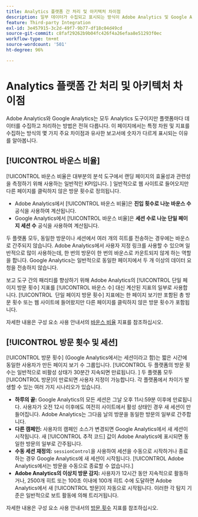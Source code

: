 ```yaml
---
title: Analytics 플랫폼 간 처리 및 아키텍처 차이점
description: 일부 데이터가 수집되고 표시되는 방식이 Adobe Analytics 및 Google Analytics와 같은 플랫폼에 따라 어떻게 다른지 알아보십시오.
feature: Third-party Integration
exl-id: 3e457915-3c2d-49f7-9b77-df18c04d49cd
source-git-commit: c8faf29262b9b04fc426f4a26efaa8e51293f0ec
workflow-type: tm+mt
source-wordcount: '501'
ht-degree: 96%

---
```


# Analytics 플랫폼 간 처리 및 아키텍처 차이점

Adobe Analytics와 Google Analytics는 모두 Analytics 도구이지만 플랫폼마다 데이터를 수집하고 처리하는 방법은 전혀 다릅니다. 이 페이지에서는 특정 차원 및 지표를 수집하는 방식의 몇 가지 주요 차이점과 유사한 보고서에 숫자가 다르게 표시되는 이유를 알아봅니다.

## [!UICONTROL 바운스 비율]

[!UICONTROL 바운스 비율은 대부분의 분석 도구에서 랜딩 페이지의 효율성과 관련성을 측정하기 위해 사용하는 일반적인 KPI입니다. &#x200B;] 일반적으로 웹 사이트로 들어오지만 다른 페이지를 클릭하지 않은 방문 횟수로 정의됩니다.

* Adobe Analytics에서 [!UICONTROL 바운스 비율]은 **진입 횟수로 나눈 바운스 수** 공식을 사용하여 계산됩니다.
* Google Analytics에서 [!UICONTROL 바운스 비율]은 **세션 수로 나눈 단일 페이지 세션 수** 공식을 사용하여 계산됩니다.

두 플랫폼 모두, 동일한 방문이나 세션에서 여러 개의 히트를 전송하는 경우에는 바운스로 간주되지 않습니다. Adobe Analytics에서 사용자 지정 링크를 사용할 수 있으며 일반적으로 많이 사용하는데, 한 번의 방문이 한 번의 바운스로 카운트되지 않게 하는 역할을 합니다. Google Analytics는 일반적으로 동일한 페이지에서 두 개 이상의 데이터 요청을 전송하지 않습니다.

보고 도구 간의 패리티를 향상하기 위해 Adobe Analytics의 [!UICONTROL 단일 페이지 방문 횟수] 지표를 [!UICONTROL 바운스 수] 대신 계산된 지표의 일부로 사용합니다. [!UICONTROL &#x200B; 단일 페이지 방문 횟수] 지표에는 한 페이지 보기만 포함된 총 방문 횟수 또는 웹 사이트에 들어왔지만 다른 페이지를 클릭하지 않은 방문 횟수가 포함됩니다.

자세한 내용은 구성 요소 사용 안내서의 [바운스 비율](/help/components/metrics/bounce-rate.md) 지표를 참조하십시오.

## [!UICONTROL 방문 횟수 및 세션]

[!UICONTROL 방문 횟수] (Google Analytics에서는 세션이라고 함)는 짧은 시간에 동일한 사용자가 만든 페이지 보기 수 그룹입니다. [!UICONTROL 두 플랫폼의 방문 횟수는 일반적으로 비활성 상태가 30분간 지속되면 만료됩니다. &#x200B;] 두 플랫폼 모두 [!UICONTROL 방문]이 만료되면 사용자 지정이 가능합니다. 각 플랫폼에서 차이가 발생할 수 있는 여러 가지 시나리오가 있습니다.

* **하루의 끝:** Google Analytics의 모든 세션은 그날 오후 11시:59분 이후에 만료됩니다. 사용자가 오전 12시 이후에도 여전히 사이트에서 활성 상태인 경우 새 세션이 만들어집니다. Adobe Analytics는 그다음 날의 방문을 동일한 방문의 일부로 간주합니다.
* **다른 캠페인:** 사용자의 캠페인 소스가 변경되면 Google Analytics에서 새 세션이 시작됩니다. 새 [!UICONTROL 추적 코드] 값이 Adobe Analytics에 표시되면 동일한 방문의 일부로 간주됩니다.
* **수동 세션 재정의:** `sessionControl`을 사용하여 세션을 수동으로 시작하거나 종료하는 경우 Google Analytics에 새 세션이 시작됩니다. [!UICONTROL Adobe Analytics에서는 방문을 수동으로 종료할 수 없습니다.]
* **Adobe Analytics의 이상치 방문 감지:** 사용자가 12시간 동안 지속적으로 활동하거나, 2500개 히트 또는 100초 이내에 100개 히트 수에 도달하면 Adobe Analytics에서 새 [!UICONTROL 방문]이 자동으로 시작됩니다. 이러한 각 탐지 기준은 일반적으로 보트 활동에 의해 트리거됩니다.

자세한 내용은 구성 요소 사용 안내서의 [방문 횟수](/help/components/metrics/visits.md) 지표를 참조하십시오.
